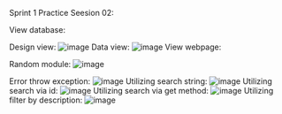 Sprint 1 Practice Seesion 02:

View database:

Design view:
![image](https://github.com/user-attachments/assets/6254eb48-f2dd-4a82-a281-6e3e7cc2e800)
Data view:
![image](https://github.com/user-attachments/assets/46943598-ef97-421c-bdf2-dc25789653c0)
View webpage:

Random module:
![image](https://github.com/user-attachments/assets/c07b3537-b902-464c-b87f-bf4dd25bdcd9)

Error throw exception:
![image](https://github.com/user-attachments/assets/0503747a-19e6-475e-b225-c89f27efa6a1)
Utilizing search string:
![image](https://github.com/user-attachments/assets/d9779e81-0bbd-4bf7-b6ee-f246b7d7c91e)
Utilizing search via id:
![image](https://github.com/user-attachments/assets/dacd68c9-5077-40ff-8b5f-40023086ebdc)
Utilizing search via get method:
![image](https://github.com/user-attachments/assets/bc676a47-443d-471f-8a31-e20a2453a7c3)
Utilizing filter by description:
![image](https://github.com/user-attachments/assets/8f4e869b-0813-4209-9ddc-1ab9cd71a989)

